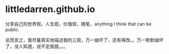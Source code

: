 # littledarren.github.io


分享自己的世界观，人生观，价值观，随笔，anything I think that can be public.

总而言之，我尽量真实地描述我的三观，万一崩坏了，还有得改。。万一默默崩坏了，没人知道，说不定我就。。。

